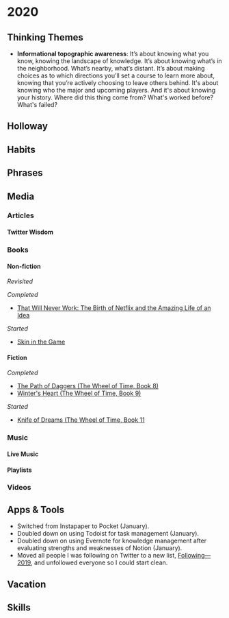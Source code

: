 # 2020

## Thinking Themes
- **Informational topographic awareness**: It’s about knowing what you know, knowing the landscape of knowledge. It’s about knowing what’s in the neighborhood. What’s nearby, what’s distant. It’s about making choices as to which directions you’ll set a course to learn more about, knowing that you’re actively choosing to leave others behind. It's about knowing who the major and upcoming players. And it's about knowing your history. Where did this thing come from? What's worked before? What's failed?

## Holloway

## Habits

## Phrases

## Media

### Articles

#### Twitter Wisdom

### Books

#### Non-fiction

*Revisited*

*Completed*
- [That Will Never Work: The Birth of Netflix and the Amazing Life of an Idea](https://www.amazon.com/gp/product/B07QLL7N7D/)

*Started*
- [Skin in the Game](https://www.amazon.com/Skin-Game-Hidden-Asymmetries-Daily-ebook/dp/B075HYVP7C/)

#### Fiction

*Completed*
- [The Path of Daggers (The Wheel of Time, Book 8)](https://www.amazon.com/Path-Daggers-Eight-Wheel-Other-ebook/dp/B003H4I44K/)
- [Winter's Heart (The Wheel of Time, Book 9)](https://www.amazon.com/Winters-Heart-Wheel-Time-Book/dp/081257558X)

*Started*
- [Knife of Dreams (The Wheel of Time, Book 11](https://www.amazon.com/Knife-Dreams-Eleven-Wheel-Other-ebook/dp/B000SEH2NG)

### Music

#### Live Music

#### Playlists

### Videos

## Apps & Tools
- Switched from Instapaper to Pocket (January).
- Doubled down on using Todoist for task management (January).
- Doubled down on using Evernote for knowledge management after evaluating strengths and weaknesses of Notion (January).
- Moved all people I was following on Twitter to a new list, [Following—2019](https://twitter.com/SparksZilla/lists/following-2019), and unfollowed everyone so I could start clean.

## Vacation

## Skills
